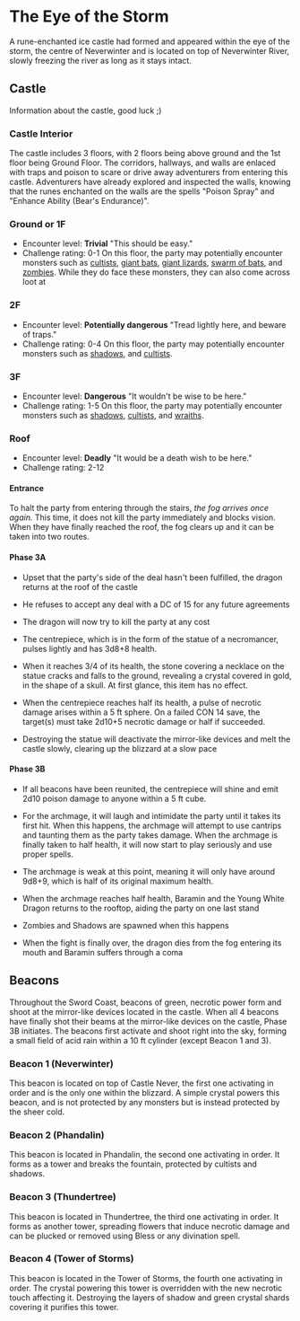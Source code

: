 # The Eye of the Storm
A rune-enchanted ice castle had formed and appeared within the eye of the storm, the centre of Neverwinter and is located on top of Neverwinter River, slowly freezing the river as long as it stays intact.

## Castle
Information about the castle, good luck ;)
### Castle Interior
The castle includes 3 floors, with 2 floors being above ground and the 1st floor being Ground Floor. The corridors, hallways, and walls are enlaced with traps and poison to scare or drive away adventurers from entering this castle. Adventurers have already explored and inspected the walls, knowing that the runes enchanted on the walls are the spells "Poison Spray" and "Enhance Ability (Bear's Endurance)".
### Ground or 1F
- Encounter level: **Trivial** "This should be easy."
- Challenge rating: 0-1
On this floor, the party may potentially encounter monsters such as [cultists](https://www.dndbeyond.com/monsters/16835-cultist), [giant bats](https://www.dndbeyond.com/monsters/16875-giant-bat), [giant lizards](https://www.dndbeyond.com/monsters/16887-giant-lizard), [swarm of bats](https://www.dndbeyond.com/monsters/17028-swarm-of-bats), and [zombies](https://www.dndbeyond.com/monsters/17077-zombie).
While they do face these monsters, they can also come across loot at 
### 2F
- Encounter level: **Potentially dangerous** "Tread lightly here, and beware of traps."
- Challenge rating: 0-4
On this floor, the party may potentially encounter monsters such as [shadows](https://www.dndbeyond.com/monsters/17010-shadow), and [cultists](https://www.dndbeyond.com/monsters/16835-cultist).
### 3F
- Encounter level: **Dangerous** "It wouldn't be wise to be here."
- Challenge rating: 1-5
On this floor, the party may potentially encounter monsters such as [shadows](https://www.dndbeyond.com/monsters/17010-shadow), [cultists](https://www.dndbeyond.com/monsters/16835-cultist), and [wraiths](https://www.dndbeyond.com/monsters/17064-wraith).
### Roof
- Encounter level: **Deadly** "It would be a death wish to be here."
- Challenge rating: 2-12

#### Entrance
To halt the party from entering through the stairs, *the fog arrives once again.* This time, it does not kill the party immediately and blocks vision. When they have finally reached the roof, the fog clears up and it can be taken into two routes.

#### Phase 3A
- Upset that the party's side of the deal hasn't been fulfilled, the dragon returns at the roof of the castle
- He refuses to accept any deal with a DC of 15 for any future agreements
- The dragon will now try to kill the party at any cost

- The centrepiece, which is in the form of the statue of a necromancer, pulses lightly and has 3d8+8 health.
- When it reaches 3/4 of its health, the stone covering a necklace on the statue cracks and falls to the ground, revealing a crystal covered in gold, in the shape of a skull. At first glance, this item has no effect.
- When the centrepiece reaches half its health, a pulse of necrotic damage arises within a 5 ft sphere. On a failed CON 14 save, the target(s) must take 2d10+5 necrotic damage or half if succeeded.
- Destroying the statue will deactivate the mirror-like devices and melt the castle slowly, clearing up the blizzard at a slow pace

#### Phase 3B
- If all beacons have been reunited, the centrepiece will shine and emit 2d10 poison damage to anyone within a 5 ft cube.
- For the archmage, it will laugh and intimidate the party until it takes its first hit. When this happens, the archmage will attempt to use cantrips and taunting them as the party takes damage. When the archmage is finally taken to half health, it will now start to play seriously and use proper spells.
- The archmage is weak at this point, meaning it will only have around 9d8+9, which is half of its original maximum health.

- When the archmage reaches half health, Baramin and the Young White Dragon returns to the rooftop, aiding the party on one last stand
- Zombies and Shadows are spawned when this happens
- When the fight is finally over, the dragon dies from the fog entering its mouth and Baramin suffers through a coma

## Beacons
Throughout the Sword Coast, beacons of green, necrotic power form and shoot at the mirror-like devices located in the castle. When all 4 beacons have finally shot their beams at the mirror-like devices on the castle, Phase 3B initiates. The beacons first activate and shoot right into the sky, forming a small field of acid rain within a 10 ft cylinder (except Beacon 1 and 3). 

### Beacon 1 (Neverwinter)
This beacon is located on top of Castle Never, the first one activating in order and is the only one within the blizzard. A simple crystal powers this beacon, and is not protected by any monsters but is instead protected by the sheer cold.

### Beacon 2 (Phandalin)
This beacon is located in Phandalin, the second one activating in order. It forms as a tower and breaks the fountain, protected by cultists and shadows.

### Beacon 3 (Thundertree)
This beacon is located in Thundertree, the third one activating in order. It forms as another tower, spreading flowers that induce necrotic damage and can be plucked or removed using Bless or any divination spell.

### Beacon 4 (Tower of Storms)
This beacon is located in the Tower of Storms, the fourth one activating in order. The crystal powering this tower is overridden with the new necrotic touch affecting it. Destroying the layers of shadow and green crystal shards covering it purifies this tower.